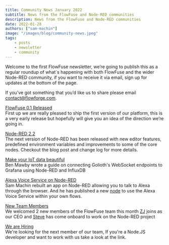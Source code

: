 ```yaml
---
title: Community News January 2022
subtitle: News from the FlowFuse and Node-RED communities
description: News from the FlowFuse and Node-RED communities
date: 2022-01-28
authors: ["sam-machin"]
image: "/images/blog/community-news.jpeg"
tags:
    - posts
    - newsletter
    - community
---
```


Welcome to the first FlowFuse newsletter, we’re going to publish this as a regular roundup of what\`s happening with both FlowFuse and the wider Node-RED community, if you want to receive it via email, sign up for updates at the bottom of the page.
<!--more-->
If you’ve got something that you’d like us to share please email [contact@flowforge.com](mailto:contact@flowforge.com).

[FlowFuse 0.1 Released](https://flowforge.com/blog/flowforge-01-released)  
First up we are really pleased to ship the first version of our platform, this is a very early release but hopefully will give you an idea of the direction we’re going in.

[Node-RED 2.2](https://nodered.org/blog/2022/01/27/version-2-2-released)  
The next version of Node-RED has been released with new editor features, predefined environment variables and improvements to some of the core nodes. Checkout the blog post and change log for more details.

[Make your IoT data beautiful](https://blog.golioth.io/building-iot-dashboards-with-golioth-grafana-and-node-red)  
Ben Mawby wrote a guide on connecting Golioth's WebSocket endpoints to Grafana using Node-RED and InfluxDB

[Alexa Voice Service on Node-RED](https://www.sammachin.com/posts/alexaweb-reborn)  
Sam Machin rebuilt an app on Node-RED allowing you to talk to Alexa through the browser. And he has published a new [node](https://flows.nodered.org/node/@sammachin/node-red-alexa-voice-service) to use the Alexa Voice Service within your own flows.

[New Team Members](https://flowforge.com/blog)  
We welcomed 2 new members of the FlowFuse team this month [ZJ](https://flowforge.com/blog/welcome-zj) joins as our CEO and [Steve](https://flowforge.com/blog/welcome-steve) has come onboard to work on the Node-RED project

[We are Hiring]( https://boards.greenhouse.io/flowforge/jobs/4312861004)  
We're looking for the next member of our team, If you're a Node.JS developer and want to work with us take a look at the link.
